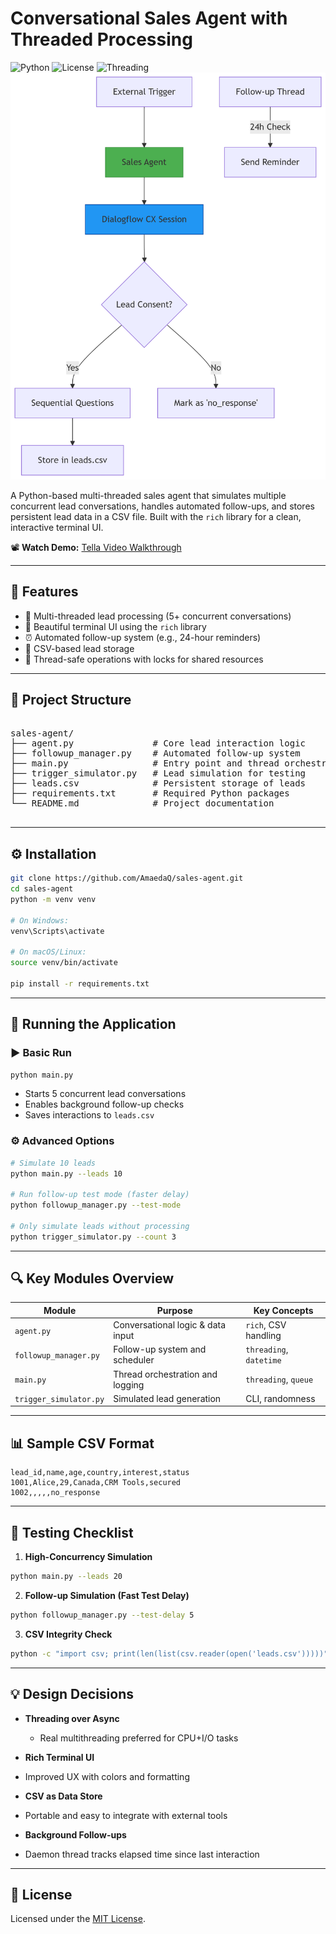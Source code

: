 
#  Conversational Sales Agent with Threaded Processing

![Python](https://img.shields.io/badge/python-3.8+-blue.svg)
![License](https://img.shields.io/github/license/AmaedaQ/sales-agent)
![Threading](https://img.shields.io/badge/multithreading-supported-green)
![Architecture Diagram](architecture-diagram.png)

A Python-based multi-threaded sales agent that simulates multiple concurrent lead conversations, handles automated follow-ups, and stores persistent lead data in a CSV file. Built with the `rich` library for a clean, interactive terminal UI.

📽️ **Watch Demo:** [Tella Video Walkthrough](https://www.tella.tv/video/sales-agent-1-cpdm)

---

## 🚀 Features

- 🔄 Multi-threaded lead processing (5+ concurrent conversations)
- 💬 Beautiful terminal UI using the `rich` library
- ⏰ Automated follow-up system (e.g., 24-hour reminders)
- 📁 CSV-based lead storage
- 🧵 Thread-safe operations with locks for shared resources

---

## 📁 Project Structure

<pre>

sales-agent/
├── agent.py               # Core lead interaction logic
├── followup_manager.py    # Automated follow-up system
├── main.py                # Entry point and thread orchestration
├── trigger_simulator.py   # Lead simulation for testing
├── leads.csv              # Persistent storage of leads
├── requirements.txt       # Required Python packages
└── README.md              # Project documentation

</pre>

---

## ⚙️ Installation

```bash
git clone https://github.com/AmaedaQ/sales-agent.git
cd sales-agent
python -m venv venv

# On Windows:
venv\Scripts\activate

# On macOS/Linux:
source venv/bin/activate

pip install -r requirements.txt
````

---

## 🧪 Running the Application

### ▶️ Basic Run

```bash
python main.py
```

* Starts 5 concurrent lead conversations
* Enables background follow-up checks
* Saves interactions to `leads.csv`

### ⚙️ Advanced Options

```bash
# Simulate 10 leads
python main.py --leads 10

# Run follow-up test mode (faster delay)
python followup_manager.py --test-mode

# Only simulate leads without processing
python trigger_simulator.py --count 3
```

---

## 🔍 Key Modules Overview

| Module                 | Purpose                           | Key Concepts            |
| ---------------------- | --------------------------------- | ----------------------- |
| `agent.py`             | Conversational logic & data input | `rich`, CSV handling    |
| `followup_manager.py`  | Follow-up system and scheduler    | `threading`, `datetime` |
| `main.py`              | Thread orchestration and logging  | `threading`, `queue`    |
| `trigger_simulator.py` | Simulated lead generation         | CLI, randomness         |

---

## 📊 Sample CSV Format

```csv
lead_id,name,age,country,interest,status
1001,Alice,29,Canada,CRM Tools,secured
1002,,,,,no_response
```

---

## 🧪 Testing Checklist

1. **High-Concurrency Simulation**

```bash
python main.py --leads 20
```

2. **Follow-up Simulation (Fast Test Delay)**

```bash
python followup_manager.py --test-delay 5
```

3. **CSV Integrity Check**

```bash
python -c "import csv; print(len(list(csv.reader(open('leads.csv')))))"
```

---

## 💡 Design Decisions

* **Threading over Async**

  * Real multithreading preferred for CPU+I/O tasks
*  **Rich Terminal UI**

  * Improved UX with colors and formatting
*  **CSV as Data Store**

  * Portable and easy to integrate with external tools
*  **Background Follow-ups**

  * Daemon thread tracks elapsed time since last interaction

---

## 📜 License

Licensed under the [MIT License](LICENSE).

